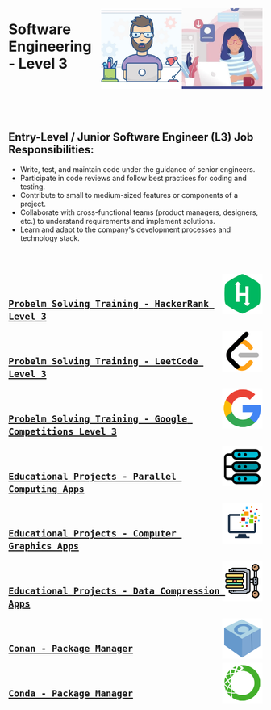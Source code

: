 <a href="/roles/software-engineering-3.md"><img align="right" width="160" src="/logos/emp10.png"></img></a>
<a href="/roles/software-engineering-3.md"><img align="right" width="160" src="/logos/emp09.png"></img></a>

# Software Engineering - Level 3

<br><br><br><br>

## Entry-Level / Junior Software Engineer (L3) Job Responsibilities:
- Write, test, and maintain code under the guidance of senior engineers.
- Participate in code reviews and follow best practices for coding and testing.
- Contribute to small to medium-sized features or components of a project.
- Collaborate with cross-functional teams (product managers, designers, etc.) to understand requirements and implement solutions.
- Learn and adapt to the company's development processes and technology stack.

<br><br>

<a href="https://github.com/cs-MohamedAyman/Problem-Solving-Training/blob/master/level-3/README.md#hackerrank-oj-phases"><img align="right" width="80" src="https://github.com/cs-MohamedAyman/Problem-Solving-Training/blob/master/logos/hackerrank.png"></img></a>
<br>

## [`Probelm Solving Training - HackerRank Level 3`](https://github.com/cs-MohamedAyman/Problem-Solving-Training/blob/master/level-3/README.md#hackerrank-oj-phases)

<a href="https://github.com/cs-MohamedAyman/Problem-Solving-Training/blob/master/level-3/README.md#leetcode-oj-phases"><img align="right" width="80" src="https://github.com/cs-MohamedAyman/Problem-Solving-Training/blob/master/logos/leetcode.png"></img></a>
<br>

## [`Probelm Solving Training - LeetCode Level 3`](https://github.com/cs-MohamedAyman/Problem-Solving-Training/blob/master/level-3/README.md#leetcode-oj-phases)

<a href="https://github.com/cs-MohamedAyman/Problem-Solving-Training/blob/master/level-3/README.md#google-competitions-phases"><img align="right" width="80" src="https://github.com/cs-MohamedAyman/Problem-Solving-Training/blob/master/logos/googlecompetitions.png"></img></a>
<br>

## [`Probelm Solving Training - Google Competitions Level 3`](https://github.com/cs-MohamedAyman/Problem-Solving-Training/blob/master/level-3/README.md#google-competitions-phases)

<a href="https://github.com/cs-MohamedAyman/Educational-Projects/blob/master/parallel-computing-apps/README.md"><img align="right" width="80" src="https://github.com/cs-MohamedAyman/Educational-Projects/blob/master/logos/parallel-computing-apps.png"></img></a>
<br>

## [`Educational Projects - Parallel Computing Apps`](https://github.com/cs-MohamedAyman/Educational-Projects/blob/master/parallel-computing-apps/README.md)

<a href="https://github.com/cs-MohamedAyman/Educational-Projects/blob/master/computer-graphics-apps/README.md"><img align="right" width="80" src="https://github.com/cs-MohamedAyman/Educational-Projects/blob/master/logos/computer-graphics-apps.png"></img></a>
<br>

## [`Educational Projects - Computer Graphics Apps`](https://github.com/cs-MohamedAyman/Educational-Projects/blob/master/computer-graphics-apps/README.md)

<a href="https://github.com/cs-MohamedAyman/Educational-Projects/blob/master/data-compression-apps/README.md"><img align="right" width="80" src="https://github.com/cs-MohamedAyman/Educational-Projects/blob/master/logos/data-compression-apps.png"></img></a>
<br>

## [`Educational Projects - Data Compression Apps`](https://github.com/cs-MohamedAyman/Educational-Projects/blob/master/data-compression-apps/README.md)

<a href="https://github.com/cs-MohamedAyman/Version-Control-System-and-Automation/blob/master/Conan/README.md"><img align="right" width="80" src="https://github.com/cs-MohamedAyman/cs-MohamedAyman/blob/master/logos/conan.png"></img></a>
<br>

## [`Conan - Package Manager`](https://github.com/cs-MohamedAyman/Version-Control-System-and-Automation/blob/master/Conan/README.md)

<a href="https://github.com/cs-MohamedAyman/Version-Control-System-and-Automation/blob/master/Conda/README.md"><img align="right" width="80" src="https://github.com/cs-MohamedAyman/cs-MohamedAyman/blob/master/logos/conda.png"></img></a>
<br>

## [`Conda - Package Manager`](https://github.com/cs-MohamedAyman/Version-Control-System-and-Automation/blob/master/Conda/README.md)
